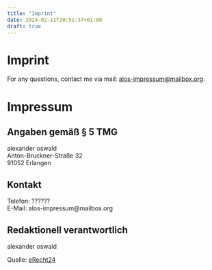 ```yaml
---
title: "Imprint"
date: 2024-02-11T20:51:37+01:00
draft: true
---
```

# Imprint
For any questions, contact me via mail: [alos-impressum@mailbox.org](mailto:alos-impressum@mailbox.org).

## 
<h1>Impressum</h1>

<h2>Angaben gem&auml;&szlig; &sect; 5 TMG</h2>
<p>alexander oswald<br />
Anton-Bruckner-Stra&szlig;e 32<br />
91052 Erlangen</p>

<h2>Kontakt</h2>
<p>Telefon: ??????<br />
E-Mail: alos-impressum@mailbox.org</p>

<h2>Redaktionell verantwortlich</h2>
<p>alexander oswald</p>

<p>Quelle: <a href="https://www.e-recht24.de">eRecht24</a></p>